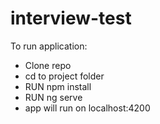 # interview-test

To run application:

* Clone repo
* cd to project folder
* RUN npm install
* RUN ng serve
* app will run on localhost:4200
